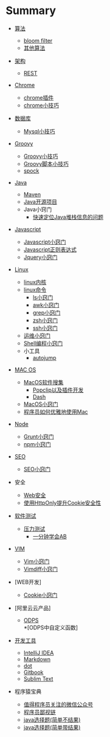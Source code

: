 # Summary

* [算法](algorithm/README.md)
	* [bloom filter](algorithm/bloom_filter.md)
	* [其他算法](algorithm/other_algorithms.md)
* [架构](architecture/README.md)
	* [REST](architecture/rest.md) 	 	
* [Chrome](chrome/README.md)
	* [chrome插件](chrome/chrome_plugin.md) 
	* [chrome小技巧](chrome/chrome_tips.md) 
* [数据库](database/README.md)	
	* [Mysql小技巧](database/mysql_tips.md)
* [Groovy](groovy/README.md)
	* [Groovy小技巧](groovy/groovy.md)	 
	* [Groovy脚本小技巧](groovy/grovvy_script.md)
	* [spock](groovy/spock.md) 
* [Java](java/README.md)
	* [Maven](java/maven_tips.md)	  		
	* [Java开源项目](java/java_open_source_project.md)
	* Java小窍门
		* [快速定位Java堆栈信息的问题](java/jstack_output_insight.md)
* [Javascript](Javascript/README.md)
	* [Javascript小窍门](Javascript/javascript_tips.md)
	* [Javascript正则表达式](Javascript/javascript_regular_expression.md)
	* [Jquery小窍门](Javascript/jquery_tips.md)
* [Linux](linux/README.md)
	* [linux内核](linux/linux_kernal.md)
	* [linux命令](linux/linux_command.md)
		* [ls小窍门](linux/ls_tips.md) 
		* [awk小窍门](linux/awk_tips.md)
		* [grep小窍门](linux/grep_tips.md)
		* [zsh小窍门](linux/zsh.md) 
		* [ssh小窍门](linux/ssh.md) 	
	* [运维小窍门](linux/linux_ops.md)
	* [Shell编程小窍门](Shell/shell_programming.md)
	* 小工具
		* [autojump](linux/autojump.md)
* [MAC OS](macos/README.md)
	* [MacOS软件搜集](macos/macos_software.md)
		* [Popclip以及插件开发](macos/popclip_tips.md)
		* [Dash](macos/dash.md)
	* [MacOS小窍门](macos/macos_tips.md) 
	* [程序员如何优雅地使用Mac](macos/mac_dev.md)	
	
* [Node](node/README.md)
	* [Grunt小窍门](node/grunt_tips.md)
	* [npm小窍门](node/npm_tips.md)	
* [SEO](seo/README.md)
	* [SEO小窍门](seo/seo_tips.md) 	
* 安全
	* [Web安全](security/web_security.md)	
	* [使用HttpOnly提升Cookie安全性](security/cookie_httponly.md)
* [软件测试](test/README.md)
	* [压力测试](test/pressure_test.md)
		* [一分钟学会AB](test/ab_one_minute.md)	
* [VIM](vim/README.md)
	* [Vim小窍门](vim/vim_tips.md)
	* [Vimdiff小窍门](vim/vimdiff_tips.md)
* [WEB开发]
	* [Cookie小窍门](web/cookie_tips.md) 		
* [阿里云云产品]
	* [ODPS](aliyun/odps_intro.md)	
		*[ODPS中自定义函数] 	
* [开发工具](tools/README.md)
	* [IntelliJ IDEA](tools/idea_tips.md) 	
	* [Markdown](tools/markdown.md) 
	* [dot](tools/dot_drawing.md)	
	* [Gitbook](tools/git_book.md)
	* [Sublim Text](tools/sublim_text_tips.md)	
* 程序猿宝典
	* [值得程序员关注的微信公众号](programmer/wx_public.md) 
	* [程序员鄙视链](programmer/dev_down.md)
	* [java选择题(简单不结果)](programmer/java_basic_noanswer.md)
	* [java选择题(简单带结果)](programmer/java_basic.md)	